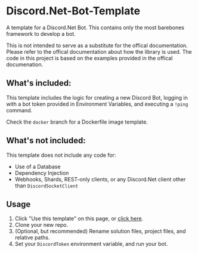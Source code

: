 # Discord.Net-Bot-Template
A template for a Discord.Net Bot. This contains only the most barebones framework
to develop a bot.

This is not intended to serve as a substitute for the offical documentation.
Please refer to the offical documentation about how the library is used.
The code in this project is based on the examples provided in the offical documenation.

## What's included:

This template includes the logic for creating a new Discord Bot, logging in with
a bot token provided in Environment Variables, and executing a `!ping` command.

Check the `docker` branch for a Dockerfile image template.

## What's not included:

This template does not include any code for:

- Use of a Database
- Dependency Injection
- Webhooks, Shards, REST-only clients, or any Discord.Net client other than `DiscordSocketClient`

## Usage

1. Click "Use this template" on this page, or [click here](https://github.com/Chris-Johnston/Discord.Net-Bot-Template/generate).
2. Clone your new repo.
3. (Optional, but recommended) Rename solution files, project files, and relative paths.
4. Set your `DiscordToken` environment variable, and run your bot.
